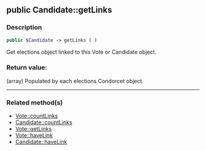 ## public Candidate::getLinks

### Description    

```php
public $Candidate -> getLinks ( )
```

Get elections object linked to this Vote or Candidate object.    


### Return value:   

(array) Populated by each elections Condorcet object.


---------------------------------------

### Related method(s)      

* [Vote::countLinks](../Vote%20Class/public%20Vote--countLinks.md)    
* [Candidate::countLinks](../Candidate%20Class/public%20Candidate--countLinks.md)    
* [Vote::getLinks](../Vote%20Class/public%20Vote--getLinks.md)    
* [Vote::haveLink](../Vote%20Class/public%20Vote--haveLink.md)    
* [Candidate::haveLink](../Candidate%20Class/public%20Candidate--haveLink.md)    
